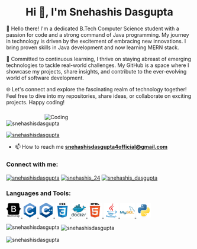 
<h1 align="center">Hi 👋, I'm Snehashis Dasgupta</h1>
<p>👋 Hello there! I'm a dedicated B.Tech Computer Science student with a passion for code and a strong command of Java programming. My journey in technology is driven by the excitement of embracing new innovations. I bring proven skills in Java development and now learning MERN stack. </p>

<p>🚀 Committed to continuous learning, I thrive on staying abreast of emerging technologies to tackle real-world challenges. My GitHub is a space where I showcase my projects, share insights, and contribute to the ever-evolving world of software development.</p>

<p>🌐 Let's connect and explore the fascinating realm of technology together! Feel free to dive into my repositories, share ideas, or collaborate on exciting projects. Happy coding!</p>

<h3 align="center"></h3>
<img align="right" alt="Coding" width="400" src="https://c.tenor.com/GfSX-u7VGM4AAAAM/coding.gif">

<p align="left"> <img src="https://komarev.com/ghpvc/?username=snehashisdasgupta&label=Profile%20views&color=0e75b6&style=flat" alt="snehashisdasgupta" /> </p>

<p align="left"> <a href="https://twitter.com/@snehashis24" target="blank"><img src="https://img.shields.io/twitter/follow/snehashisdasgupta?logo=twitter&style=for-the-badge" alt="snehashisdasgupta" /></a> </p>


- 📫 How to reach me **snehashisdasgupta4official@gmail.com**

<h3 align="left">Connect with me:</h3>
<p align="left">
<a href="https://twitter.com/Snehashis24" target="blank"><img align="center" src="https://raw.githubusercontent.com/rahuldkjain/github-profile-readme-generator/master/src/images/icons/Social/twitter.svg" alt="snehashisdasgupta" height="30" width="40" /></a>
<a href="https://www.codechef.com/users/snehashis_24" target="blank"><img align="center" src="https://cdn.jsdelivr.net/npm/simple-icons@3.1.0/icons/codechef.svg" alt="snehashis_24" height="30" width="40" /></a>
<a href="https://www.leetcode.com/snehashis_dasgupta" target="blank"><img align="center" src="https://raw.githubusercontent.com/rahuldkjain/github-profile-readme-generator/master/src/images/icons/Social/leet-code.svg" alt="snehashis_dasgupta" height="30" width="40" /></a>
</p>

<h3 align="left">Languages and Tools:</h3>
<p align="left"> <a href="https://getbootstrap.com" target="_blank" rel="noreferrer"> <img src="https://raw.githubusercontent.com/devicons/devicon/master/icons/bootstrap/bootstrap-plain-wordmark.svg" alt="bootstrap" width="40" height="40"/> </a> <a href="https://www.cprogramming.com/" target="_blank" rel="noreferrer"> <img src="https://raw.githubusercontent.com/devicons/devicon/master/icons/c/c-original.svg" alt="c" width="40" height="40"/> </a> <a href="https://www.w3schools.com/cpp/" target="_blank" rel="noreferrer"> <img src="https://raw.githubusercontent.com/devicons/devicon/master/icons/cplusplus/cplusplus-original.svg" alt="cplusplus" width="40" height="40"/> </a> <a href="https://www.w3schools.com/css/" target="_blank" rel="noreferrer"> <img src="https://raw.githubusercontent.com/devicons/devicon/master/icons/css3/css3-original-wordmark.svg" alt="css3" width="40" height="40"/> </a> <a href="https://www.docker.com/" target="_blank" rel="noreferrer"> <img src="https://raw.githubusercontent.com/devicons/devicon/master/icons/docker/docker-original-wordmark.svg" alt="docker" width="40" height="40"/> </a> <a href="https://www.w3.org/html/" target="_blank" rel="noreferrer"> <img src="https://raw.githubusercontent.com/devicons/devicon/master/icons/html5/html5-original-wordmark.svg" alt="html5" width="40" height="40"/> </a> <a href="https://www.java.com" target="_blank" rel="noreferrer"> <img src="https://raw.githubusercontent.com/devicons/devicon/master/icons/java/java-original.svg" alt="java" width="40" height="40"/> </a> <a href="https://www.mysql.com/" target="_blank" rel="noreferrer"> <img src="https://raw.githubusercontent.com/devicons/devicon/master/icons/mysql/mysql-original-wordmark.svg" alt="mysql" width="40" height="40"/> </a> <a href="https://www.python.org" target="_blank" rel="noreferrer"> <img src="https://raw.githubusercontent.com/devicons/devicon/master/icons/python/python-original.svg" alt="python" width="40" height="40"/> </a> </p>

<p><img align="left" src="https://github-readme-stats.vercel.app/api/top-langs?username=snehashisdasgupta&show_icons=true&locale=en&layout=compact" alt="snehashisdasgupta" /></p>

<p>&nbsp;<img align="center" src="https://github-readme-stats.vercel.app/api?username=snehashisdasgupta&show_icons=true&locale=en" alt="snehashisdasgupta" /></p>

<p><img align="center" src="https://github-readme-streak-stats.herokuapp.com/?user=snehashisdasgupta&" alt="snehashisdasgupta" /></p>
